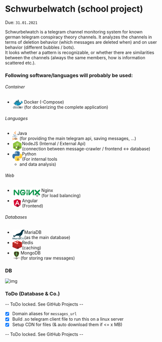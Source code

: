 # Schwurbelwatch (school project)
Due: `31.01.2021`  
  
Schwurbelwatch is a telegram channel monitoring system for known german telegram conspiracy theory channels.
It analyzes the channels in terms of deletion behavior (which messages are deleted when) and on user behavior (different bubbles / bots).  
It looks whether a pattern is recognizable, or whether there are similarities between the channels (always the same members, how is information scattered etc.).

### Following software/languages will probably be used:

###### Container
* <img src="assets/docker.png" height="32px" align="left">Docker (-Compose) 
  * (for dockerizing the complete application)

###### Languages
* <img src="assets/java.png" height="32px" align="left">Java 
  * (for providing the main telegram api, saving messages, ...)
* <img src="assets/nodejs.png" height="32px" align="left">NodeJS (Internal / External Api) 
  * (connection between message-crawler / frontend <-> database)
* <img src="assets/python.png" height="32px" align="left">Python
  * (For internal tools
  * and data analysis)

###### Web
* <img src="assets/nginx.png" height="32px" align="left">Nginx 
  * (for load balancing)
* <img src="assets/angular.png" height="32px" align="left">Angular 
  * (Frontend)

###### Databases
* <img src="assets/mariadb.png" height="32px" align="left">MariaDB 
  * (as the main database)
* <img src="assets/redis.png" height="32px" align="left">Redis 
  * (caching)
* <img src="assets/mongodb.png" height="32px" align="left">MongoDB
  * (for storing raw messages)

### DB
![img](https://i.imgur.com/YpmQavy.png)

### ToDo (Database & Co.)

-- ToDo locked. See GitHub Projects --

* [X] Domain aliases for `messages_url`
* [X] Build .so telegram client file to run this on a linux server
* [X] Setup CDN for files (& auto download them if <= x MB)

-- ToDo locked. See GitHub Projects --
